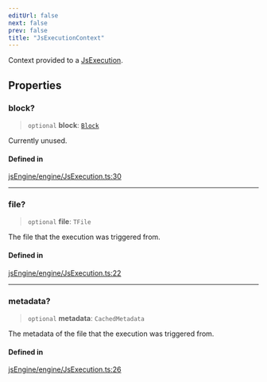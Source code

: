```yaml
---
editUrl: false
next: false
prev: false
title: "JsExecutionContext"
---
```


Context provided to a [JsExecution](../../../../../obsidian-js-engine-plugin-docs/api/classes/jsexecution).

## Properties

### block?

> `optional` **block**: [`Block`](/obsidian-js-engine-plugin-docs/api/interfaces/block/)

Currently unused.

#### Defined in

[jsEngine/engine/JsExecution.ts:30](https://github.com/mProjectsCode/obsidian-js-engine-plugin/blob/478195ff0950169f74ac27af6df4a8ee89bd131d/jsEngine/engine/JsExecution.ts#L30)

***

### file?

> `optional` **file**: `TFile`

The file that the execution was triggered from.

#### Defined in

[jsEngine/engine/JsExecution.ts:22](https://github.com/mProjectsCode/obsidian-js-engine-plugin/blob/478195ff0950169f74ac27af6df4a8ee89bd131d/jsEngine/engine/JsExecution.ts#L22)

***

### metadata?

> `optional` **metadata**: `CachedMetadata`

The metadata of the file that the execution was triggered from.

#### Defined in

[jsEngine/engine/JsExecution.ts:26](https://github.com/mProjectsCode/obsidian-js-engine-plugin/blob/478195ff0950169f74ac27af6df4a8ee89bd131d/jsEngine/engine/JsExecution.ts#L26)
